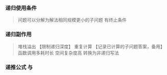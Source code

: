 ### 递归使用条件
> 问题可以分解为解法相同规模更小的子问题
> 有终止条件

### 递归副作用
> 堆栈溢出 【限制递归深度】
> 重复计算 【记录已计算的子问题答案，备用】
> 函数调用多耗时长 
> 空间复杂度高 
> 转换为非递归写法

### 递推公式 与


